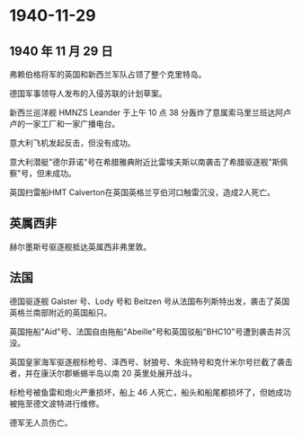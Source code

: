 # 1940-11-29

## 1940 年 11 月 29 日

弗赖伯格将军的英国和新西兰军队占领了整个克里特岛。

德国军事领导人发布的入侵苏联的计划草案。

新西兰巡洋舰 HMNZS Leander 于上午 10 点 38
分轰炸了意属索马里兰班达阿卢卢的一家工厂和一家广播电台。

意大利飞机发起反击，但没有成功。

意大利潜艇"德尔菲诺"号在希腊雅典附近比雷埃夫斯以南袭击了希腊驱逐舰"斯佩察"号，但未成功。

英国扫雷船HMT Calverton在英国英格兰亨伯河口触雷沉没，造成2人死亡。

## 英属西非

赫尔墨斯号驱逐舰抵达英属西非弗里敦。

## 法国

德国驱逐舰 Galster 号、Lody 号和 Beitzen
号从法国布列斯特出发，袭击了英国英格兰南部附近的英国船只。

英国拖船"Aid"号、法国自由拖船"Abeille"号和英国驳船"BHC10"号遭到袭击并沉没。

英国皇家海军驱逐舰标枪号、泽西号、豺狼号、朱庇特号和克什米尔号拦截了袭击者，并在康沃尔郡蜥蜴半岛以南
20 英里处展开战斗。

标枪号被鱼雷和炮火严重损坏，船上 46
人死亡，船头和船尾都损坏了，但她成功被拖至德文波特进行维修。

德军无人员伤亡。

